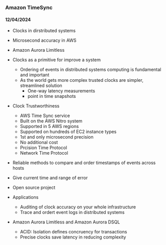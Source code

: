 ### Amazon TimeSync

#### 12/04/2024

* Clocks in dirstributed systems
* Microsecond accuracy in AWS
* Amazon Aurora Limitless

* Clocks as a primitive for improve a system
    * Ordering of events in distributed systems computing is fundamental and important
    * As the world gets more complex trusted clocks are simpler, streamlined solution
        * One-way latency measurements
        * point in time snapshots

* Clock Trustworthiness
    * AWS Time Sync service
    * Built on the AWS Nitro system
    * Supported in 5 AWS regions
    * Supported on hundreds of EC2 instance types
    * 1st and only microsecond precision
    * No additional cost
    * Prcision Time Protocol
    * Network Time Protocol

* Reliable methods to compare and order timestamps of events across hosts
* Give current time and range of error
* Open source project
* Applications
    * Auditing of clock accuracy on your whole infrastructure
    * Trace and ordert event logs in distributed systems

* Amazon Aurora Limitless and Amazon Aurora DSQL
    * ACID: Isolation defines concruency for transactions
    * Precise clocks save latency in reducing complexity



